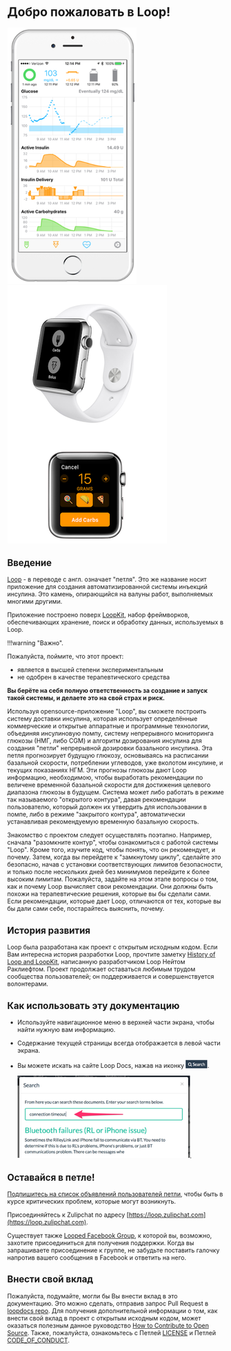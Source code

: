 # Добро пожаловать в Loop!

<img src="img/phones.png" width="300" alt="iPhone Screenshot">
<img src="img/watch.png" alt="Apple Watch Screenshots">

## Введение

[Loop](https://github.com/LoopKit/Loop) - в переводе с англ. означает "петля". Это же название носит приложение для создания автоматизированной системы инъекций инсулина. Это камень, опирающийся на валуны работ, выполняемых многими другими.

Приложение построено поверх [LoopKit](https://github.com/LoopKit/LoopKit), набор фреймворков, обеспечивающих хранение, поиск и обработку данных, используемых в Loop.

!!!warning "Важно".

  Пожалуйста, поймите, что этот проект:

  - является в высшей степени экспериментальным
  - не одобрен в качестве терапевтического средства

   **Вы берёте на себя полную ответственность за создание и запуск такой системы, и делаете это на свой страх и риск.**

Используя opensource-приложение "Loop", вы cможете построить систему доставки инсулина, которая использует определённые коммерческие и открытые аппаратные и программные технологии, объединяя инсулиновую помпу, систему непрерывного мониторинга глюкозы (НМГ, либо CGM) и алгоритм дозирования инсулина для создания "петли" непрерывной дозировки базального инсулина. Эта петля прогнозирует будущую глюкозу, основываясь на расписании базальной скорости, потреблении углеводов, уже вколотом инсулине, и текущих показаниях НГМ. Эти прогнозы глюкозы дают Loop информацию, необходимою, чтобы выработать рекомендации по величене временной базальной скорости для достижения целевого диапазона глюкозы в будущем. Система может либо работать в режиме так называемого "открытого контура", давая рекомендации пользователю, который должен их утвердить для использовании в помпе, либо в режиме "закрытого контура", автоматически устанавливая рекомендуемую временную базальную скорость. 

Знакомство с проектом следует осуществлять поэтапно. Например, сначала "разомкните контур", чтобы ознакомиться с работой системы "Loop". Кроме того, изучите код, чтобы понять, что он рекомендует, и почему. Затем, когда вы перейдете к "замкнутому циклу", сделайте это безопасно, начав с установки соответствующих лимитов безопасности, и только после нескольких дней без минимумов перейдите к более высоким лимитам. Пожалуйста, задайте на этом этапе вопросы о том, как и почему Loop вычисляет свои рекомендации. Они должны быть похожи на терапевтические решения, которые вы бы сделали сами. Если рекомендации, которые дает Loop, отличаются от тех, которые вы бы дали сами себе, постарайтесь выяснить, почему.

## История развития

Loop была разработана как проект с открытым исходным кодом. Если Вам интересна история разработки Loop, прочтите заметку [History of Loop and LoopKit](https://medium.com/@loudnate/the-history-of-loop-and-loopkit-59b3caf13805), написанную разработчиком Loop Нейтом Раклиефтом. Проект продолжает оставаться любимым трудом сообщества пользователей; он поддерживается и совершенствуется волонтерами.


## Как использовать эту документацию

* Используйте навигационное меню в верхней части экрана, чтобы найти нужную вам информацию.
* Содержание текущей страницы всегда отображается в левой части экрана.
* Вы можете искать на сайте Loop Docs, нажав на иконку <img src="img/search_icon.png" width="50px">.

  <img src="img/search_example.png" width="400">.


## Оставайся в петле!

[Подпишитесь на список объявлений пользователей петли](https://groups.google.com/forum/#!forum/loop-ios-users), чтобы быть в курсе критических проблем, которые могут возникнуть.

Присоединяйтесь к Zulipchat по адресу [https://loop.zulipchat.com](https://loop.zulipchat.com).

Существует также [Looped Facebook Group](https://www.facebook.com/groups/TheLoopedGroup/?fref=nf), к которой вы, возможно, захотите присоединиться для получения поддержки. Когда вы запрашиваете присоединение к группе, не забудьте поставить галочку напротив вашего сообщения в Facebook и ответить на него.

## Внести свой вклад

Пожалуйста, подумайте, могли бы Вы внести вклад в это документацию. Это можно сделать, отправив запрос Pull Request в [loopdocs repo](https://github.com/LoopKit/loopdocs). Для получения дополнительной информации о том, как внести свой вклад в проект с открытым исходным кодом, может оказаться полезным данное руководство [How to Contribute to Open Source](https://opensource.guide/how-to-contribute/). Также, пожалуйста, ознакомьтесь с Петлей [LICENSE](https://github.com/LoopKit/Loop/blob/master/LICENSE.md) и Петлей [CODE_OF_CONDUCT](https://github.com/LoopKit/Loop/blob/master/CODE_OF_CONDUCT.md).

